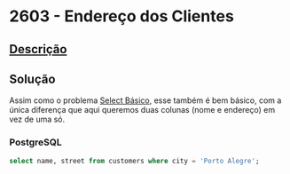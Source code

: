 # 2603 - Endereço dos Clientes

## [Descrição](https://www.beecrowd.com.br/judge/pt/problems/view/2603)

## Solução

Assim como o problema [Select Básico](../2602/README.md), esse também é bem básico, com a única diferença que aqui queremos duas colunas (nome e endereço) em vez de uma só.

### PostgreSQL

```sql
select name, street from customers where city = 'Porto Alegre';
```